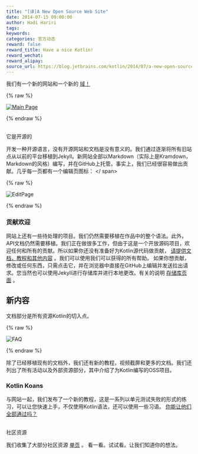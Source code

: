 ```yaml
---
title: "[译]A New Open Source Web Site"
date: 2014-07-15 09:00:00
author: Hadi Hariri
tags:
keywords:
categories: 官方动态
reward: false
reward_title: Have a nice Kotlin!
reward_wechat:
reward_alipay:
source_url: https://blog.jetbrains.com/kotlin/2014/07/a-new-open-source-web-site/
---
```


我们有一个新的网站和一个新的 [域！](http://kotlinlang.org) 

{% raw %}
<p><a href="http://kotlinlang.org"><img alt="Main Page" class="aligncenter size-full wp-image-1585" data-recalc-dims="1" src="https://i2.wp.com/blog.jetbrains.com/kotlin/files/2014/07/kotlin.png?resize=633%2C335&amp;ssl=1"/></a></p>
{% endraw %}

## 


它是开源的

开发一种开源语言，没有开源网站和文档是没有意义的。我们通过逐渐将所有旧站点从以前的平台移植到Jekyll。新网站全部以Markdown（实际上是Kramdown，Markdown的风格）编写，并在GitHub上托管。事实上，我们已经很容易做出贡献。几乎每一页都有一个编辑页图标：<span id =“more-1560”> </ span>

{% raw %}
<p><img alt="EditPage" class="aligncenter size-full wp-image-1562" data-recalc-dims="1" src="https://i0.wp.com/blog.jetbrains.com/kotlin/files/2014/07/EditPage.png?resize=314%2C149&amp;ssl=1"/></p>
{% endraw %}

### 贡献欢迎

网站上还有一些待处理的项目。我们仍然需要移植在作品中的整个语法。此外，API文档仍然需要移植。我们正在做很多工作，但由于这是一个开放源码项目，欢迎任何和所有的贡献。所以如果你还没有准备好为Kotlin源代码做贡献， [请提供文档，教程和其他内容](http://kotlinlang.org/contribute.html) 。我们可以使用我们可以获得的所有帮助。
如果你想贡献，修改或任何东西，只需点击它，并在浏览器中直接在GitHub上编辑并发送拉出请求。您当然也可以使用Jekyll进行存储库并进行本地更改。有关的说明 [存储库页面](https://github.com/JetBrains/kotlin-web-site) 。
## 新内容

文档部分是所有资源Kotlin的切入点。

{% raw %}
<p><img alt="FAQ" class="aligncenter size-full wp-image-1564" data-recalc-dims="1" src="https://i1.wp.com/blog.jetbrains.com/kotlin/files/2014/07/faq.png?resize=640%2C314&amp;ssl=1"/></p>
{% endraw %}

除了已经移植现有的文档外，我们还有新的教程，视频截屏和更多的文档。我们还列出了所有活动以及外部资源部分，其中介绍了为Kotlin编写的OSS项目。
### Kotlin Koans

与网站一起，我们发布了一个新的教程，这是一系列以单元测试失败的形式的练习，可以让您快速上手，不仅使用Kotlin语法，还可以使用一些习语。
 [你能让他们全部通过吗？](http://kotlinlang.org/docs/tutorials/koans.html) 
## 


社区资源

我们收集了大部分社区资源 [单页](http://kotlinlang.org/community.html) 。
看一看。试试看。让我们知道你的想法。
